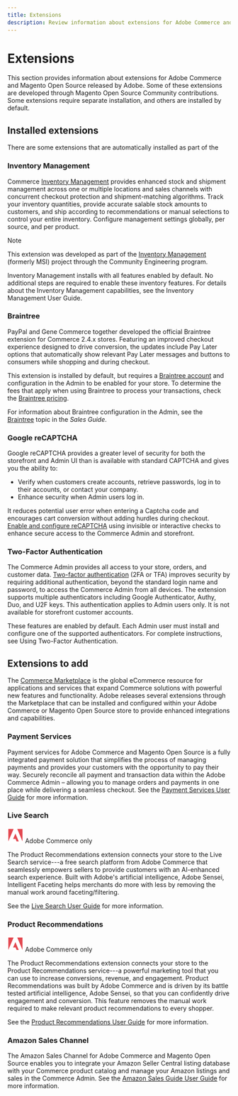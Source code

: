 ```yaml
---
title: Extensions
description: Review information about extensions for Adobe Commerce and Magento Open Source released by Adobe. 
---
```

# Extensions

This section provides information about extensions for Adobe Commerce and Magento Open Source released by Adobe. Some of these extensions are developed through Magento Open Source Community contributions. Some extensions require separate installation, and others are installed by default.

## Installed extensions

There are some extensions that are automatically installed as part of the 

### Inventory Management

Commerce [Inventory Management](help/inventory-management/introduction.md) provides enhanced stock and shipment management across one or multiple locations and sales channels with concurrent checkout protection and shipment-matching algorithms. Track your inventory quantities, provide accurate salable stock amounts to customers, and ship according to recommendations or manual selections to control your entire inventory. Configure management settings globally, per source, and per product.

>[!NOTE]
>
>This extension was developed as part of the [Inventory Management](https://github.com/magento/inventory) (formerly MSI) project through the Community Engineering program.

Inventory Management installs with all features enabled by default. No additional steps are required to enable these inventory features. For details about the Inventory Management capabilities, see the Inventory Management User Guide.

### Braintree

PayPal and Gene Commerce together developed the official Braintree extension for Commerce 2.4.x stores. Featuring an improved checkout experience designed to drive conversion, the updates include Pay Later options that automatically show relevant Pay Later messages and buttons to consumers while shopping and during checkout. 

This extension is installed by default, but requires a [Braintree account](https://signups.braintreepayments.com/) and configuration in the Admin to be enabled for your store. To determine the fees that apply when using Braintree to process your transactions, check the [Braintree pricing](https://www.braintreepayments.com/braintree-pricing).

For information about Braintree configuration in the Admin, see the [Braintree](https://docs.magento.com/user-guide/payment/braintree.html) topic in the _Sales Guide_.

### Google reCAPTCHA

Google reCAPTCHA provides a greater level of security for both the storefront and Admin UI than is available with standard CAPTCHA and gives you the ability to:

- Verify when customers create accounts, retrieve passwords, log in to their accounts, or contact your company.
- Enhance security when Admin users log in.

It reduces potential user error when entering a Captcha code and encourages cart conversion without adding hurdles during checkout. [Enable and configure reCAPTCHA](https://docs.magento.com/user-guide/stores/security-google-recaptcha.html) using invisible or interactive checks to enhance secure access to the Commerce Admin and storefront.

### Two-Factor Authentication

The Commerce Admin provides all access to your store, orders, and customer data. [Two-factor authentication](https://docs.magento.com/user-guide/stores/security-two-factor-authentication.html) (2FA or TFA) improves security by requiring additional authentication, beyond the standard login name and password, to access the Commerce Admin from all devices. The extension supports multiple authenticators including Google Authenticator, Authy, Duo, and U2F keys. This authentication applies to Admin users only. It is not available for storefront customer accounts.

These features are enabled by default. Each Admin user must install and configure one of the supported authenticators. For complete instructions, see Using Two-Factor Authentication.

## Extensions to add

The [Commerce Marketplace](https://marketplace.magento.com/) is the global eCommerce resource for applications and services that expand Commerce solutions with powerful new features and functionality. Adobe releases several extensions through the Marketplace that can be installed and configured within your Adobe Commerce or Magento Open Source store to provide enhanced integrations and capabilities.

### Payment Services

Payment services for Adobe Commerce and Magento Open Source is a fully integrated payment solution that simplifies the process of managing payments and provides your customers with the opportunity to pay their way. Securely reconcile all payment and transaction data within the Adobe Commerce Admin – allowing you to manage orders and payments in one place while delivering a seamless checkout. See the [Payment Services User Guide](https://experienceleague.adobe.com/docs/commerce-merchant-services/payment-services/guide-overview.html) for more information.
<!-- ### Quick Checkout

Add Quick Checkout when the extension reaches GA

-->
<!-- ### Store Fulfillment

This one will not be in Marketplace. We may need to omit this one from the list?

-->

### Live Search

![Adobe Commerce](../assets/adobe-logo.svg) Adobe Commerce only

The Product Recommendations extension connects your store to the Live Search service---a free search platform from Adobe Commerce that seamlessly empowers sellers to provide customers with an AI-enhanced search experience. Built with Adobe's artificial intelligence, Adobe Sensei, Intelligent Faceting helps merchants do more with less by removing the manual work around faceting/filtering.

See the [Live Search User Guide](https://experienceleague.adobe.com/docs/commerce-merchant-services/live-search/guide-overview.html) for more information.

### Product Recommendations

![Adobe Commerce](../assets/adobe-logo.svg) Adobe Commerce only

The Product Recommendations extension connects your store to the Product Recommendations service---a powerful marketing tool that you can use to increase conversions, revenue, and engagement. Product Recommendations was built by Adobe Commerce and is driven by its battle tested artificial intelligence, Adobe Sensei, so that you can confidently drive engagement and conversion. This feature removes the manual work required to make relevant product recommendations to every shopper. 

See the [Product Recommendations User Guide](https://experienceleague.adobe.com/docs/commerce-merchant-services/product-recommendations/guide-overview.html?lang=en) for more information.
<!-- Channel Manager

Add Channel Manager, Walmart when the extension reaches GA

-->

### Amazon Sales Channel

The Amazon Sales Channel for Adobe Commerce and Magento Open Source enables you to integrate your Amazon Seller Central listing database with your Commerce product catalog and manage your Amazon listings and sales in the Commerce Admin. See the [Amazon Sales Guide User Guide](https://experienceleague.adobe.com/docs/commerce-channels/amazon/guide-overview.html) for more information.
